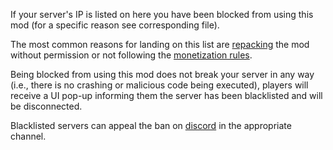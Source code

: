 If your server's IP is listed on here you have been blocked from using this mod (for a specific reason see corresponding file).

The most common reasons for landing on this list are [repacking](https://github.com/PhilippVidal/MoreExplosives/wiki/FAQ#can-i-repack-this-mod) the mod without permission or not following the [monetization rules](https://github.com/PhilippVidal/MoreExplosives/wiki/Monetization-and-Usage).

Being blocked from using this mod does not break your server in any way (i.e., there is no crashing or malicious code being executed), players will receive a UI pop-up informing them the server has been blacklisted and will be disconnected.

Blacklisted servers can appeal the ban on [discord](https://discord.gg/ZC7NsZ9) in the appropriate channel.
